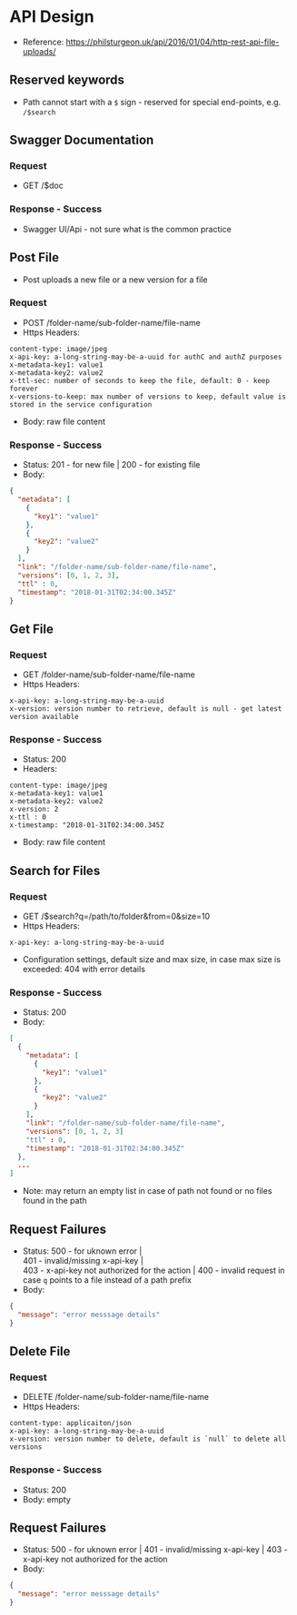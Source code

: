 # API Design

* Reference: https://philsturgeon.uk/api/2016/01/04/http-rest-api-file-uploads/

## Reserved keywords
* Path cannot start with a `$` sign - reserved for special end-points, e.g. `/$search`

## Swagger Documentation

### Request
* GET /$doc

### Response - Success
* Swagger UI/Api - not sure what is the common practice

## Post File

* Post uploads a new file or a new version for a file

### Request

* POST /folder-name/sub-folder-name/file-name
* Https Headers:
```text
content-type: image/jpeg
x-api-key: a-long-string-may-be-a-uuid for authC and authZ purposes
x-metadata-key1: value1
x-metadata-key2: value2
x-ttl-sec: number of seconds to keep the file, default: 0 - keep forever
x-versions-to-keep: max number of versions to keep, default value is stored in the service configuration 
```
* Body: raw file content

### Response - Success
* Status: 201 - for new file | 200 - for existing file
* Body:
```json
{
  "metadata": [
    {
      "key1": "value1"
    },
    {
      "key2": "value2"
    }
  ],
  "link": "/folder-name/sub-folder-name/file-name",
  "versions": [0, 1, 2, 3],
  "ttl" : 0,
  "timestamp": "2018-01-31T02:34:00.345Z"
}
```
  
## Get File

### Request
* GET /folder-name/sub-folder-name/file-name
* Https Headers:
```text
x-api-key: a-long-string-may-be-a-uuid
x-version: version number to retrieve, default is null - get latest version available
```

### Response - Success
* Status: 200
* Headers:
```text
content-type: image/jpeg
x-metadata-key1: value1
x-metadata-key2: value2
x-version: 2
x-ttl : 0
x-timestamp: "2018-01-31T02:34:00.345Z
```
* Body: raw file content

## Search for Files

### Request
* GET /$search?q=/path/to/folder&from=0&size=10
* Https Headers:
```text
x-api-key: a-long-string-may-be-a-uuid
```
* Configuration settings, default size and max size, in case max size is exceeded: 404 with error details

### Response - Success
* Status: 200
* Body:
```json
[
  {
    "metadata": [
      {
        "key1": "value1"
      },
      {
        "key2": "value2"
      }
    ],
    "link": "/folder-name/sub-folder-name/file-name",
    "versions": [0, 1, 2, 3]
    "ttl" : 0,
    "timestamp": "2018-01-31T02:34:00.345Z"
  },
  ...
]
```
* Note: may return an empty list in case of path not found or no files found in the path

## Request Failures
* Status: 500 - for uknown error |  
        401 - invalid/missing x-api-key |  
        403 - x-api-key not authorized for the action | 
        400 - invalid request in case `q` points to a file instead of a path prefix
* Body:
```json
{
  "message": "error messsage details"
}
```

## Delete File

### Request
* DELETE /folder-name/sub-folder-name/file-name
* Https Headers:
```text
content-type: applicaiton/json
x-api-key: a-long-string-may-be-a-uuid
x-version: version number to delete, default is `null` to delete all versions
```

### Response - Success
* Status: 200
* Body: empty

## Request Failures
* Status: 500 - for uknown error | 401 - invalid/missing x-api-key | 403 - x-api-key not authorized for the action
* Body:
```json
{
  "message": "error messsage details"
}
```